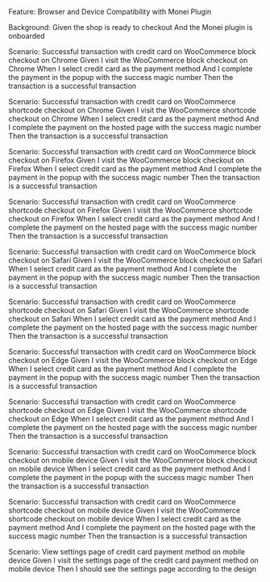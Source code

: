 Feature: Browser and Device Compatibility with Monei Plugin

  Background:
    Given the shop is ready to checkout
    And the Monei plugin is onboarded

  Scenario: Successful transaction with credit card on WooCommerce block checkout on Chrome
    Given I visit the WooCommerce block checkout on Chrome
    When I select credit card as the payment method
    And I complete the payment in the popup with the success magic number
    Then the transaction is a successful transaction

  Scenario: Successful transaction with credit card on WooCommerce shortcode checkout on Chrome
    Given I visit the WooCommerce shortcode checkout on Chrome
    When I select credit card as the payment method
    And I complete the payment on the hosted page with the success magic number
    Then the transaction is a successful transaction

  Scenario: Successful transaction with credit card on WooCommerce block checkout on Firefox
    Given I visit the WooCommerce block checkout on Firefox
    When I select credit card as the payment method
    And I complete the payment in the popup with the success magic number
    Then the transaction is a successful transaction

  Scenario: Successful transaction with credit card on WooCommerce shortcode checkout on Firefox
    Given I visit the WooCommerce shortcode checkout on Firefox
    When I select credit card as the payment method
    And I complete the payment on the hosted page with the success magic number
    Then the transaction is a successful transaction

  Scenario: Successful transaction with credit card on WooCommerce block checkout on Safari
    Given I visit the WooCommerce block checkout on Safari
    When I select credit card as the payment method
    And I complete the payment in the popup with the success magic number
    Then the transaction is a successful transaction

  Scenario: Successful transaction with credit card on WooCommerce shortcode checkout on Safari
    Given I visit the WooCommerce shortcode checkout on Safari
    When I select credit card as the payment method
    And I complete the payment on the hosted page with the success magic number
    Then the transaction is a successful transaction

  Scenario: Successful transaction with credit card on WooCommerce block checkout on Edge
    Given I visit the WooCommerce block checkout on Edge
    When I select credit card as the payment method
    And I complete the payment in the popup with the success magic number
    Then the transaction is a successful transaction

  Scenario: Successful transaction with credit card on WooCommerce shortcode checkout on Edge
    Given I visit the WooCommerce shortcode checkout on Edge
    When I select credit card as the payment method
    And I complete the payment on the hosted page with the success magic number
    Then the transaction is a successful transaction

  Scenario: Successful transaction with credit card on WooCommerce block checkout on mobile device
    Given I visit the WooCommerce block checkout on mobile device
    When I select credit card as the payment method
    And I complete the payment in the popup with the success magic number
    Then the transaction is a successful transaction

  Scenario: Successful transaction with credit card on WooCommerce shortcode checkout on mobile device
    Given I visit the WooCommerce shortcode checkout on mobile device
    When I select credit card as the payment method
    And I complete the payment on the hosted page with the success magic number
    Then the transaction is a successful transaction

  Scenario: View settings page of credit card payment method on mobile device
    Given I visit the settings page of the credit card payment method on mobile device
    Then I should see the settings page according to the design
